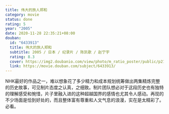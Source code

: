 ```yaml
---
title: 伟大的旅人郑和
category: movie
status: done
rating: 5
year: "2005"
date: 2020-11-28 22:35:21+08:00
douban:
  id: "6433913"
  title: 伟大的旅人郑和
  subtitle: 2005 / 日本 / 纪录片 / 陈凯歌 / 赵宁宇
  rating: 8.3
  cover: https://img2.doubanio.com/view/photo/m_ratio_poster/public/p2195992773.jpg
  link: https://movie.douban.com/subject/6433913/
---
```


NHK最好的作品之一，难以想象花了多少精力和成本规划统筹做出两集精炼完整的历史故事，可见制片态度之认真，之细致。制片团队想必对于这段历史也有独特的理解感受和惋惜，片子里融入进的这种超越国界的感情也尤其令人感动。再现的不少场面是恰到好处的，而且整体富有尊重和人文气息的浪漫，实在是太精彩了。必看。
